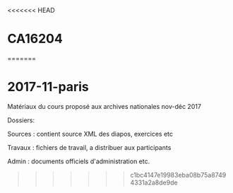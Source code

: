 <<<<<<< HEAD
# CA16204
=======
# 2017-11-paris
Matériaux du cours proposé aux archives nationales nov-déc 2017 

Dossiers: 

Sources : contient source XML des diapos, exercices etc

Travaux : fichiers de travail, a distribuer aux participants

Admin : documents officiels d'administration etc.
>>>>>>> c1bc4147e19983eba08b75a87494331a2a8de9de
